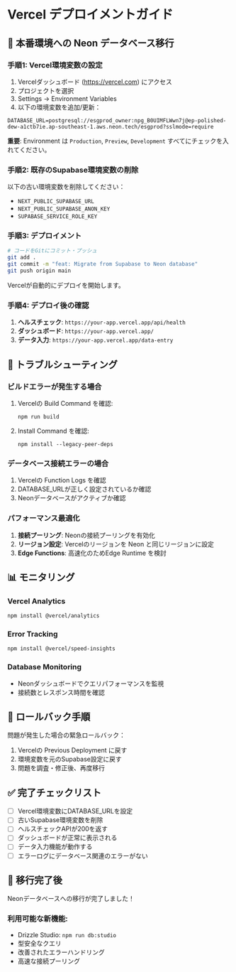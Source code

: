 # Vercel デプロイメントガイド

## 🚀 本番環境への Neon データベース移行

### 手順1: Vercel環境変数の設定

1. Vercelダッシュボード (https://vercel.com) にアクセス
2. プロジェクトを選択
3. Settings → Environment Variables
4. 以下の環境変数を追加/更新：

```env
DATABASE_URL=postgresql://esgprod_owner:npg_B0UIMFLWwn7j@ep-polished-dew-a1ctb7ie.ap-southeast-1.aws.neon.tech/esgprod?sslmode=require
```

**重要**: Environment は `Production`, `Preview`, `Development` すべてにチェックを入れてください。

### 手順2: 既存のSupabase環境変数の削除

以下の古い環境変数を削除してください：
- `NEXT_PUBLIC_SUPABASE_URL`
- `NEXT_PUBLIC_SUPABASE_ANON_KEY` 
- `SUPABASE_SERVICE_ROLE_KEY`

### 手順3: デプロイメント

```bash
# コードをGitにコミット・プッシュ
git add .
git commit -m "feat: Migrate from Supabase to Neon database"
git push origin main
```

Vercelが自動的にデプロイを開始します。

### 手順4: デプロイ後の確認

1. **ヘルスチェック**: `https://your-app.vercel.app/api/health`
2. **ダッシュボード**: `https://your-app.vercel.app/`
3. **データ入力**: `https://your-app.vercel.app/data-entry`

## 🔧 トラブルシューティング

### ビルドエラーが発生する場合

1. Vercelの Build Command を確認:
   ```
   npm run build
   ```

2. Install Command を確認:
   ```
   npm install --legacy-peer-deps
   ```

### データベース接続エラーの場合

1. Vercelの Function Logs を確認
2. DATABASE_URLが正しく設定されているか確認
3. Neonデータベースがアクティブか確認

### パフォーマンス最適化

1. **接続プーリング**: Neonの接続プーリングを有効化
2. **リージョン設定**: Vercelのリージョンを Neon と同じリージョンに設定
3. **Edge Functions**: 高速化のためEdge Runtime を検討

## 📊 モニタリング

### Vercel Analytics
```bash
npm install @vercel/analytics
```

### Error Tracking
```bash
npm install @vercel/speed-insights
```

### Database Monitoring
- Neonダッシュボードでクエリパフォーマンスを監視
- 接続数とレスポンス時間を確認

## 🔄 ロールバック手順

問題が発生した場合の緊急ロールバック：

1. Vercelの Previous Deployment に戻す
2. 環境変数を元のSupabase設定に戻す
3. 問題を調査・修正後、再度移行

## ✅ 完了チェックリスト

- [ ] Vercel環境変数にDATABASE_URLを設定
- [ ] 古いSupabase環境変数を削除
- [ ] ヘルスチェックAPIが200を返す
- [ ] ダッシュボードが正常に表示される
- [ ] データ入力機能が動作する
- [ ] エラーログにデータベース関連のエラーがない

## 🎉 移行完了後

Neonデータベースへの移行が完了しました！

### 利用可能な新機能:
- Drizzle Studio: `npm run db:studio`
- 型安全なクエリ
- 改善されたエラーハンドリング
- 高速な接続プーリング